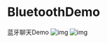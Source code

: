 # BluetoothDemo
蓝牙聊天Demo
![img](http://p7l7xu6z5.bkt.clouddn.com/blchat1.png)
![img](http://p7l7xu6z5.bkt.clouddn.com/blchat2.png)
